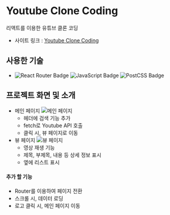# Youtube Clone Coding
리액트를 이용한 유튜브 클론 코딩

- 사이트 링크 : [Youtube Clone Coding](https://jjjjhjjjj.github.io/youtube-clone-coding/)

## 사용한 기술
- ![React Router Badge](https://img.shields.io/badge/REACT_ROUTER-CA4245?style=flat-square&logo=react-router&logoColor=white) ![JavaScript Badge](https://img.shields.io/badge/JAVASCRIPT-F7DF1E?style=flat-square&logo=JavaScript&logoColor=white) ![PostCSS Badge](https://img.shields.io/badge/PostCSS-DD3A0A?style=flat-square&logo=postcss&logoColor=white)

## 프로젝트 화면 및 소개
- 메인 페이지
![메인 페이지](https://user-images.githubusercontent.com/64426431/109803018-e45f7600-7c63-11eb-8a1c-91919b089c0a.png)
    - 헤더에 검색 기능 추가
    - fetch로 Youtube API 호출
    - 클릭 시, 뷰 페이지로 이동
- 뷰 페이지
![뷰 페이지](https://user-images.githubusercontent.com/64426431/109801612-0d7f0700-7c62-11eb-97d9-6900045ae6f9.png)
    - 영상 재생 기능
    - 제목, 부제목, 내용 등 상세 정보 표시
    - 옆에 리스트 표시

#### 추가 할 기능
- Router를 이용하여 페이지 전환
- 스크롤 시, 데이터 로딩
- 로고 클릭 시, 메인 페이지 이동
